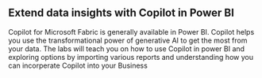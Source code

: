 
## Extend data insights with Copilot in Power BI

Copilot for Microsoft Fabric is generally available in Power BI. Copilot helps you use the transformational power of generative AI to get the most from your data. The labs will teach you on how to use Copilot in power BI and exploring options by importing various reports and understanding 
how you can incorperate Copilot into your Business




